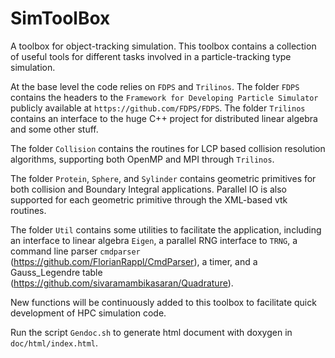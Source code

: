 # SimToolBox
A toolbox for object-tracking simulation. 
This toolbox contains a collection of useful tools for different tasks involved in a particle-tracking type simulation.

At the base level the code relies on `FDPS` and `Trilinos`.
The folder `FDPS` contains the headers to the `Framework for Developing Particle Simulator` publicly available at `https://github.com/FDPS/FDPS`.
The folder `Trilinos` contains an interface to the huge C++ project for distributed linear algebra and some other stuff.

The folder `Collision` contains the routines for LCP based collision resolution algorithms, supporting both OpenMP and MPI through `Trilinos`.

The folder `Protein`, `Sphere`, and `Sylinder` contains geometric primitives for both collision and Boundary Integral applications. Parallel IO is also supported for each geometric primitive through the XML-based vtk routines.

The folder `Util` contains some utilities to facilitate the application, including an interface to linear algebra `Eigen`, a parallel RNG interface to `TRNG`, a command line parser `cmdparser` (https://github.com/FlorianRappl/CmdParser), a timer, and a Gauss_Legendre table (https://github.com/sivaramambikasaran/Quadrature).

New functions will be continuously added to this toolbox to facilitate quick development of HPC simulation code.

Run the script `Gendoc.sh` to generate html document with doxygen in `doc/html/index.html`.